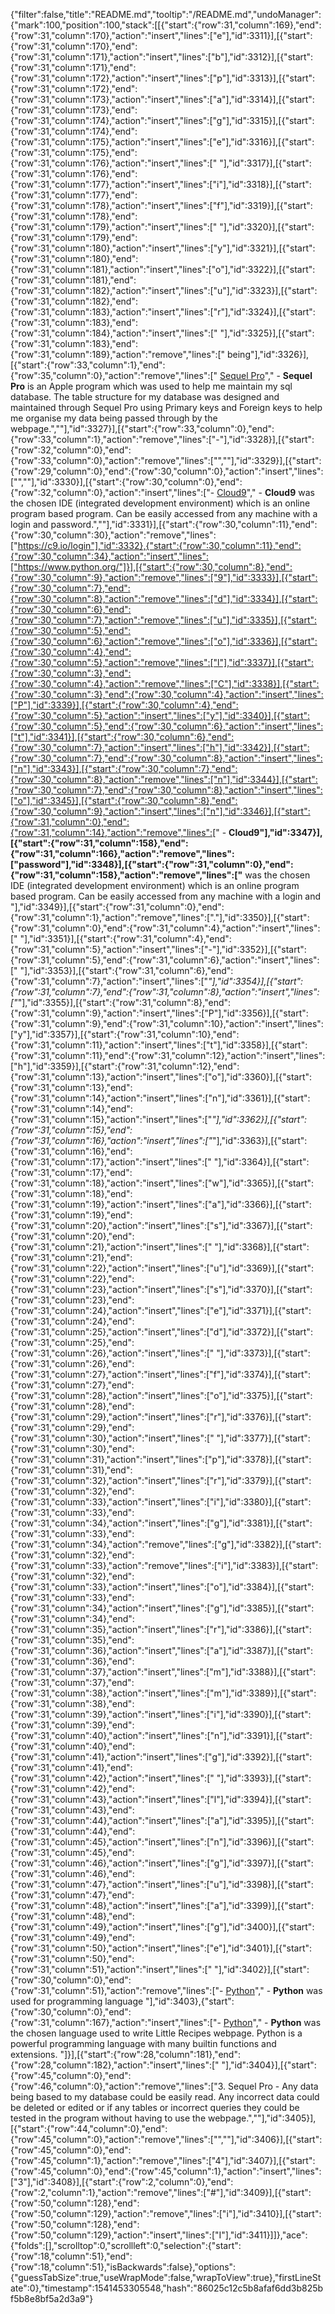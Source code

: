 {"filter":false,"title":"README.md","tooltip":"/README.md","undoManager":{"mark":100,"position":100,"stack":[[{"start":{"row":31,"column":169},"end":{"row":31,"column":170},"action":"insert","lines":["e"],"id":3311}],[{"start":{"row":31,"column":170},"end":{"row":31,"column":171},"action":"insert","lines":["b"],"id":3312}],[{"start":{"row":31,"column":171},"end":{"row":31,"column":172},"action":"insert","lines":["p"],"id":3313}],[{"start":{"row":31,"column":172},"end":{"row":31,"column":173},"action":"insert","lines":["a"],"id":3314}],[{"start":{"row":31,"column":173},"end":{"row":31,"column":174},"action":"insert","lines":["g"],"id":3315}],[{"start":{"row":31,"column":174},"end":{"row":31,"column":175},"action":"insert","lines":["e"],"id":3316}],[{"start":{"row":31,"column":175},"end":{"row":31,"column":176},"action":"insert","lines":[" "],"id":3317}],[{"start":{"row":31,"column":176},"end":{"row":31,"column":177},"action":"insert","lines":["i"],"id":3318}],[{"start":{"row":31,"column":177},"end":{"row":31,"column":178},"action":"insert","lines":["f"],"id":3319}],[{"start":{"row":31,"column":178},"end":{"row":31,"column":179},"action":"insert","lines":[" "],"id":3320}],[{"start":{"row":31,"column":179},"end":{"row":31,"column":180},"action":"insert","lines":["y"],"id":3321}],[{"start":{"row":31,"column":180},"end":{"row":31,"column":181},"action":"insert","lines":["o"],"id":3322}],[{"start":{"row":31,"column":181},"end":{"row":31,"column":182},"action":"insert","lines":["u"],"id":3323}],[{"start":{"row":31,"column":182},"end":{"row":31,"column":183},"action":"insert","lines":["r"],"id":3324}],[{"start":{"row":31,"column":183},"end":{"row":31,"column":184},"action":"insert","lines":[" "],"id":3325}],[{"start":{"row":31,"column":183},"end":{"row":31,"column":189},"action":"remove","lines":[" being"],"id":3326}],[{"start":{"row":33,"column":1},"end":{"row":35,"column":0},"action":"remove","lines":[" [Sequel Pro](https://www.sequelpro.com/)","    -  **Sequel Pro** is an Apple program which was used to help me maintain my sql database.  The table structure for my database was designed and maintained through Sequel Pro using Primary keys and Foreign keys to help me organise my data being passed through by the webpage.",""],"id":3327}],[{"start":{"row":33,"column":0},"end":{"row":33,"column":1},"action":"remove","lines":["-"],"id":3328}],[{"start":{"row":32,"column":0},"end":{"row":33,"column":0},"action":"remove","lines":["",""],"id":3329}],[{"start":{"row":29,"column":0},"end":{"row":30,"column":0},"action":"insert","lines":["",""],"id":3330}],[{"start":{"row":30,"column":0},"end":{"row":32,"column":0},"action":"insert","lines":["- [Cloud9](https://c9.io/login)","    - **Cloud9** was the chosen IDE (integrated development environment) which is an online program based program. Can be easily accessed from any machine with a login and password.",""],"id":3331}],[{"start":{"row":30,"column":11},"end":{"row":30,"column":30},"action":"remove","lines":["https://c9.io/login"],"id":3332},{"start":{"row":30,"column":11},"end":{"row":30,"column":34},"action":"insert","lines":["https://www.python.org/"]}],[{"start":{"row":30,"column":8},"end":{"row":30,"column":9},"action":"remove","lines":["9"],"id":3333}],[{"start":{"row":30,"column":7},"end":{"row":30,"column":8},"action":"remove","lines":["d"],"id":3334}],[{"start":{"row":30,"column":6},"end":{"row":30,"column":7},"action":"remove","lines":["u"],"id":3335}],[{"start":{"row":30,"column":5},"end":{"row":30,"column":6},"action":"remove","lines":["o"],"id":3336}],[{"start":{"row":30,"column":4},"end":{"row":30,"column":5},"action":"remove","lines":["l"],"id":3337}],[{"start":{"row":30,"column":3},"end":{"row":30,"column":4},"action":"remove","lines":["C"],"id":3338}],[{"start":{"row":30,"column":3},"end":{"row":30,"column":4},"action":"insert","lines":["P"],"id":3339}],[{"start":{"row":30,"column":4},"end":{"row":30,"column":5},"action":"insert","lines":["y"],"id":3340}],[{"start":{"row":30,"column":5},"end":{"row":30,"column":6},"action":"insert","lines":["t"],"id":3341}],[{"start":{"row":30,"column":6},"end":{"row":30,"column":7},"action":"insert","lines":["h"],"id":3342}],[{"start":{"row":30,"column":7},"end":{"row":30,"column":8},"action":"insert","lines":["n"],"id":3343}],[{"start":{"row":30,"column":7},"end":{"row":30,"column":8},"action":"remove","lines":["n"],"id":3344}],[{"start":{"row":30,"column":7},"end":{"row":30,"column":8},"action":"insert","lines":["o"],"id":3345}],[{"start":{"row":30,"column":8},"end":{"row":30,"column":9},"action":"insert","lines":["n"],"id":3346}],[{"start":{"row":31,"column":0},"end":{"row":31,"column":14},"action":"remove","lines":["    - **Cloud9"],"id":3347}],[{"start":{"row":31,"column":158},"end":{"row":31,"column":166},"action":"remove","lines":["password"],"id":3348}],[{"start":{"row":31,"column":0},"end":{"row":31,"column":158},"action":"remove","lines":["** was the chosen IDE (integrated development environment) which is an online program based program. Can be easily accessed from any machine with a login and "],"id":3349}],[{"start":{"row":31,"column":0},"end":{"row":31,"column":1},"action":"remove","lines":["."],"id":3350}],[{"start":{"row":31,"column":0},"end":{"row":31,"column":4},"action":"insert","lines":["    "],"id":3351}],[{"start":{"row":31,"column":4},"end":{"row":31,"column":5},"action":"insert","lines":["-"],"id":3352}],[{"start":{"row":31,"column":5},"end":{"row":31,"column":6},"action":"insert","lines":[" "],"id":3353}],[{"start":{"row":31,"column":6},"end":{"row":31,"column":7},"action":"insert","lines":["*"],"id":3354}],[{"start":{"row":31,"column":7},"end":{"row":31,"column":8},"action":"insert","lines":["*"],"id":3355}],[{"start":{"row":31,"column":8},"end":{"row":31,"column":9},"action":"insert","lines":["P"],"id":3356}],[{"start":{"row":31,"column":9},"end":{"row":31,"column":10},"action":"insert","lines":["y"],"id":3357}],[{"start":{"row":31,"column":10},"end":{"row":31,"column":11},"action":"insert","lines":["t"],"id":3358}],[{"start":{"row":31,"column":11},"end":{"row":31,"column":12},"action":"insert","lines":["h"],"id":3359}],[{"start":{"row":31,"column":12},"end":{"row":31,"column":13},"action":"insert","lines":["o"],"id":3360}],[{"start":{"row":31,"column":13},"end":{"row":31,"column":14},"action":"insert","lines":["n"],"id":3361}],[{"start":{"row":31,"column":14},"end":{"row":31,"column":15},"action":"insert","lines":["*"],"id":3362}],[{"start":{"row":31,"column":15},"end":{"row":31,"column":16},"action":"insert","lines":["*"],"id":3363}],[{"start":{"row":31,"column":16},"end":{"row":31,"column":17},"action":"insert","lines":[" "],"id":3364}],[{"start":{"row":31,"column":17},"end":{"row":31,"column":18},"action":"insert","lines":["w"],"id":3365}],[{"start":{"row":31,"column":18},"end":{"row":31,"column":19},"action":"insert","lines":["a"],"id":3366}],[{"start":{"row":31,"column":19},"end":{"row":31,"column":20},"action":"insert","lines":["s"],"id":3367}],[{"start":{"row":31,"column":20},"end":{"row":31,"column":21},"action":"insert","lines":[" "],"id":3368}],[{"start":{"row":31,"column":21},"end":{"row":31,"column":22},"action":"insert","lines":["u"],"id":3369}],[{"start":{"row":31,"column":22},"end":{"row":31,"column":23},"action":"insert","lines":["s"],"id":3370}],[{"start":{"row":31,"column":23},"end":{"row":31,"column":24},"action":"insert","lines":["e"],"id":3371}],[{"start":{"row":31,"column":24},"end":{"row":31,"column":25},"action":"insert","lines":["d"],"id":3372}],[{"start":{"row":31,"column":25},"end":{"row":31,"column":26},"action":"insert","lines":[" "],"id":3373}],[{"start":{"row":31,"column":26},"end":{"row":31,"column":27},"action":"insert","lines":["f"],"id":3374}],[{"start":{"row":31,"column":27},"end":{"row":31,"column":28},"action":"insert","lines":["o"],"id":3375}],[{"start":{"row":31,"column":28},"end":{"row":31,"column":29},"action":"insert","lines":["r"],"id":3376}],[{"start":{"row":31,"column":29},"end":{"row":31,"column":30},"action":"insert","lines":[" "],"id":3377}],[{"start":{"row":31,"column":30},"end":{"row":31,"column":31},"action":"insert","lines":["p"],"id":3378}],[{"start":{"row":31,"column":31},"end":{"row":31,"column":32},"action":"insert","lines":["r"],"id":3379}],[{"start":{"row":31,"column":32},"end":{"row":31,"column":33},"action":"insert","lines":["i"],"id":3380}],[{"start":{"row":31,"column":33},"end":{"row":31,"column":34},"action":"insert","lines":["g"],"id":3381}],[{"start":{"row":31,"column":33},"end":{"row":31,"column":34},"action":"remove","lines":["g"],"id":3382}],[{"start":{"row":31,"column":32},"end":{"row":31,"column":33},"action":"remove","lines":["i"],"id":3383}],[{"start":{"row":31,"column":32},"end":{"row":31,"column":33},"action":"insert","lines":["o"],"id":3384}],[{"start":{"row":31,"column":33},"end":{"row":31,"column":34},"action":"insert","lines":["g"],"id":3385}],[{"start":{"row":31,"column":34},"end":{"row":31,"column":35},"action":"insert","lines":["r"],"id":3386}],[{"start":{"row":31,"column":35},"end":{"row":31,"column":36},"action":"insert","lines":["a"],"id":3387}],[{"start":{"row":31,"column":36},"end":{"row":31,"column":37},"action":"insert","lines":["m"],"id":3388}],[{"start":{"row":31,"column":37},"end":{"row":31,"column":38},"action":"insert","lines":["m"],"id":3389}],[{"start":{"row":31,"column":38},"end":{"row":31,"column":39},"action":"insert","lines":["i"],"id":3390}],[{"start":{"row":31,"column":39},"end":{"row":31,"column":40},"action":"insert","lines":["n"],"id":3391}],[{"start":{"row":31,"column":40},"end":{"row":31,"column":41},"action":"insert","lines":["g"],"id":3392}],[{"start":{"row":31,"column":41},"end":{"row":31,"column":42},"action":"insert","lines":[" "],"id":3393}],[{"start":{"row":31,"column":42},"end":{"row":31,"column":43},"action":"insert","lines":["l"],"id":3394}],[{"start":{"row":31,"column":43},"end":{"row":31,"column":44},"action":"insert","lines":["a"],"id":3395}],[{"start":{"row":31,"column":44},"end":{"row":31,"column":45},"action":"insert","lines":["n"],"id":3396}],[{"start":{"row":31,"column":45},"end":{"row":31,"column":46},"action":"insert","lines":["g"],"id":3397}],[{"start":{"row":31,"column":46},"end":{"row":31,"column":47},"action":"insert","lines":["u"],"id":3398}],[{"start":{"row":31,"column":47},"end":{"row":31,"column":48},"action":"insert","lines":["a"],"id":3399}],[{"start":{"row":31,"column":48},"end":{"row":31,"column":49},"action":"insert","lines":["g"],"id":3400}],[{"start":{"row":31,"column":49},"end":{"row":31,"column":50},"action":"insert","lines":["e"],"id":3401}],[{"start":{"row":31,"column":50},"end":{"row":31,"column":51},"action":"insert","lines":[" "],"id":3402}],[{"start":{"row":30,"column":0},"end":{"row":31,"column":51},"action":"remove","lines":["- [Python](https://www.python.org/)","    - **Python** was used for programming language "],"id":3403},{"start":{"row":30,"column":0},"end":{"row":31,"column":167},"action":"insert","lines":["- [Python](https://www.python.org/)","    -  **Python**  was the chosen language used to write Little Recipes webpage. Python is a powerful programming language with many builtin functions and extensions. "]}],[{"start":{"row":28,"column":181},"end":{"row":28,"column":182},"action":"insert","lines":[" "],"id":3404}],[{"start":{"row":45,"column":0},"end":{"row":46,"column":0},"action":"remove","lines":["3. Sequel Pro - Any data being based to my database could be easily read. Any incorrect data could be deleted or edited or if any tables or incorrect queries they could be tested in the program without having to use the webpage.",""],"id":3405}],[{"start":{"row":44,"column":0},"end":{"row":45,"column":0},"action":"remove","lines":["",""],"id":3406}],[{"start":{"row":45,"column":0},"end":{"row":45,"column":1},"action":"remove","lines":["4"],"id":3407}],[{"start":{"row":45,"column":0},"end":{"row":45,"column":1},"action":"insert","lines":["3"],"id":3408}],[{"start":{"row":2,"column":0},"end":{"row":2,"column":1},"action":"remove","lines":["#"],"id":3409}],[{"start":{"row":50,"column":128},"end":{"row":50,"column":129},"action":"remove","lines":["i"],"id":3410}],[{"start":{"row":50,"column":128},"end":{"row":50,"column":129},"action":"insert","lines":["I"],"id":3411}]]},"ace":{"folds":[],"scrolltop":0,"scrollleft":0,"selection":{"start":{"row":18,"column":51},"end":{"row":18,"column":51},"isBackwards":false},"options":{"guessTabSize":true,"useWrapMode":false,"wrapToView":true},"firstLineState":0},"timestamp":1541453305548,"hash":"86025c12c5b8afaf6dd3b825bf5b8e8bf5a2d3a9"}